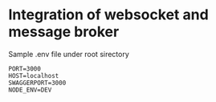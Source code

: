 # Integration of websocket and message broker

Sample .env file under root sirectory

```
PORT=3000
HOST=localhost
SWAGGERPORT=3000
NODE_ENV=DEV
```
